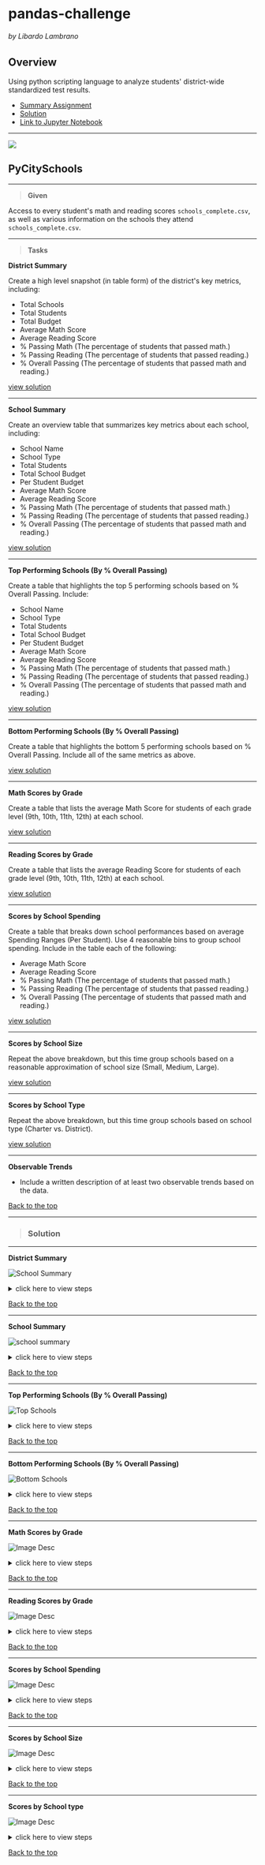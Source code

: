 # pandas-challenge
###### by Libardo Lambrano

## Overview <a name="top"></a>

Using python scripting language to analyze students' district-wide standardized test results.

* [Summary Assignment](#pycityschools)
* [Solution](#solution)
* [Link to Jupyter Notebook](PyCitySchools/standarized-test-results.ipynb)

---
![](/Images/education.png)
## PyCitySchools 

---
> **Given**

Access to every student's math and reading scores `schools_complete.csv`, as well as various information on the schools they attend `schools_complete.csv`. 

---
> **Tasks**

**District Summary**

Create a high level snapshot (in table form) of the district's key metrics, including:

* Total Schools
* Total Students
* Total Budget
* Average Math Score
* Average Reading Score
* % Passing Math (The percentage of students that passed math.)
* % Passing Reading (The percentage of students that passed reading.)
* % Overall Passing (The percentage of students that passed math and reading.)

[view solution](#summary_district)

---
**School Summary**

Create an overview table that summarizes key metrics about each school, including:

* School Name
* School Type
* Total Students
* Total School Budget
* Per Student Budget
* Average Math Score
* Average Reading Score
* % Passing Math (The percentage of students that passed math.)
* % Passing Reading (The percentage of students that passed reading.)
* % Overall Passing (The percentage of students that passed math and reading.)

[view solution](#school_summary)

---
**Top Performing Schools (By % Overall Passing)**

Create a table that highlights the top 5 performing schools based on % Overall Passing. Include:
* School Name
* School Type
* Total Students
* Total School Budget
* Per Student Budget
* Average Math Score
* Average Reading Score
* % Passing Math (The percentage of students that passed math.)
* % Passing Reading (The percentage of students that passed reading.)
* % Overall Passing (The percentage of students that passed math and reading.)

[view solution](#top_schools)

---
**Bottom Performing Schools (By % Overall Passing)**

Create a table that highlights the bottom 5 performing schools based on % Overall Passing. Include all of the same metrics as above.

[view solution](#bottom_schools)

---
**Math Scores by Grade** 

Create a table that lists the average Math Score for students of each grade level (9th, 10th, 11th, 12th) at each school.

[view solution](#math_scores_by_grade)

---
**Reading Scores by Grade**

Create a table that lists the average Reading Score for students of each grade level (9th, 10th, 11th, 12th) at each school.

[view solution](#reading_scores_by_grade)

---
**Scores by School Spending**

Create a table that breaks down school performances based on average Spending Ranges (Per Student). Use 4 reasonable bins to group school spending. Include in the table each of the following:

* Average Math Score
* Average Reading Score
* % Passing Math (The percentage of students that passed math.)
* % Passing Reading (The percentage of students that passed reading.)
* % Overall Passing (The percentage of students that passed math and reading.)

[view solution](#scores_by_school_spending)

---
**Scores by School Size**

Repeat the above breakdown, but this time group schools based on a reasonable approximation of school size (Small, Medium, Large).

[view solution](#scores_by_school_size)

---
**Scores by School Type**

Repeat the above breakdown, but this time group schools based on school type (Charter vs. District).

[view solution](#scores_by_school_type)

---
**Observable Trends**

* Include a written description of at least two observable trends based on the data.

[Back to the top](#top)

---
> ### Solution 
---
<a name="summary_district"></a>
**District Summary** 

![School Summary](Images/01_district_summary.png)

<details><summary>click here to view steps</summary>

1. Import modules, read source files

    ```
    schools_data_path = "../Resources/schools_complete.csv"
    students_data_path = "../Resources/students_complete.csv"
    schools_df = pd.read_csv(schools_data_path)
    students_df = pd.read_csv(students_data_path)
    ```

2. Combine datasets

    ```
    school_students_df = pd.merge(students_df, schools_df, how='left', on=['school_name', 'school_name'])
    school_students_df
    ```

![Files Combined](Images/01a_combined_files.png)

3. Calculate totals, averages, and % passing scores

    ```
    # Finding total schools 
    schools_count = len(school_students_df['school_name'].unique())

    # finding total students
    students_count = len(school_students_df['student_name'])

    # finding total budget
    total_budget = sum(school_students_df['budget'].unique())

    # finding average math score
    ave_math_score = (school_students_df['math_score'].mean())

    # finding average reading score
    ave_reading_score = (school_students_df['reading_score'].mean())

    # finding % passing math
    num_passing_math = school_students_df.loc[school_students_df['math_score'] >=70]['math_score'].count()
    per_passing_math = num_passing_math/students_count
    per_passing_math

    # finding % passing reading 
    num_passing_reading = school_students_df.loc[school_students_df['reading_score'] >=70]['reading_score'].count()
    per_passing_reading = num_passing_reading/students_count

    # finding overal passing 
    overall_passing = school_students_df[(school_students_df['reading_score'] >= 70) & (school_students_df['math_score'] >= 70)]['student_name'].count()/students_count
    ```
4. Assign values to dataframe and apply format to the numbers

    ```
    summary_df = pd.DataFrame({
                            'Total Schools': [schools_count],
                            'Total Students': [students_count],
                            'Total Budget': [total_budget],
                            'Average Math Score': [ave_math_score],
                            'Average Reading Score': [ave_reading_score],
                            '% Passing Math': [per_passing_math],
                            '% Passing Reading': [per_passing_reading],
                            'Overall Passing': [overall_passing]
                            })

    summary_df.style.format({'Total Schools':'{:,}', 
                            'Total Students':'{:,}',
                            'Total Budget':'${:,}', 
                            'Average Math Score':'{:.1f}', 
                            'Average Reading Score':'{:.1f}', 
                            '% Passing Math':'{:.1%}', 
                            '% Passing Reading':'{:.1%}', 
                            'Overall Passing':'{:.1%}'})

    summary_df
    ```

[Back to District Summary solution](#summary_district)
</details>

[Back to the top](#top)

---
<a name="school_summary"></a>
**School Summary**

![school summary](Images/02_school_summary.png)

<details><summary>click here to view steps</summary>

1. Group data by school
    
    ```
    sc_school = school_students_df.set_index('school_name').groupby(['school_name'])
    ```

2. Calculate totals, averages, and % passing scores

    ```
    # school Name
    sc_school = school_students_df.set_index('school_name').groupby(['school_name'])

    # school type
    sc_type = schools_df.set_index('school_name')['type']

    # Total Students
    sc_students = sc_school['Student ID'].count()

    # Total School Budget
    sc_budget = schools_df.set_index('school_name')['budget']

    # Per Student Budget
    st_budget = schools_df.set_index('school_name')['budget']/schools_df.set_index('school_name')['size']

    # Average Math Score
    avg_math = sc_school['math_score'].mean()

    # Average Reading Score
    avg_read = sc_school['reading_score'].mean()

    # % Passing Math
    pass_math = school_students_df[school_students_df['math_score'] >= 70].groupby('school_name')['Student ID'].count()/sc_students 

    # % Passing Reading
    pass_read = school_students_df[school_students_df['reading_score'] >= 70].groupby('school_name')['Student ID'].count()/sc_students

    # % Overall Passing (The percentage of students that passed math and reading.)
    overall = school_students_df[(school_students_df['reading_score'] >= 70) & (school_students_df['math_score'] >= 70)].groupby('school_name')['Student ID'].count()/sc_students

3. Assign values to dataframe

    ```
    summary_sc = pd.DataFrame({
        'School Type': sc_type, 
        'Total Students' : sc_students,
        'Total School Budget': sc_budget,
        'Per Student Budget' : st_budget,
        'Average Math Score': avg_math,
        'Average Reading Score' : avg_read,
        '% Passing Math': pass_math,
        '% Passing Reading': pass_read,
        'Overall Passing Rate': overall
    })
    ```

4. Format numbers 

    ```
    summary_sc.style.format({'Total Students': '{:,}',
                           'Total School Budget': '${:,}', 
                           'Per Student Budget': '${:.0f}', 
                           'Average Math Score': '{:.1f}', 
                           'Average Reading Score': '{:.1f}', 
                           'Total School Budget': '${:,}', 
                           '% Passing Math': '{:.1%}', 
                           '% Passing Reading': '{:.1%}', 
                           'Overall Passing Rate': '{:.1%}'})

    summary_sc
    ```

[Back to School Summary solution](#school_summary)
</details>

[Back to the top](#top)

---
<a name="top_schools"></a>
**Top Performing Schools (By % Overall Passing)**

![Top Schools](Images/03_top_schools.png)

<details><summary>click here to view steps</summary>

1. Get top schools by `overall passing rate`
    
    ```
    top_5 = summary_sc.sort_values('Overall Passing Rate', ascending = False)
    ```

2. Format dataframe numbers 
    ```
    top_5.head(5).style.format({'Total Students': '{:,}',
                           'Total School Budget': '${:,}', 
                           'Per Student Budget': '${:.0f}', 
                           'Average Math Score': '{:.1f}', 
                           'Average Reading Score': '{:.1f}', 
                           'Total School Budget': '${:,}', 
                           '% Passing Math': '{:.1%}', 
                           '% Passing Reading': '{:.1%}', 
                           'Overall Passing Rate': '{:.1%}'})
    ```
 
[Back to 'Top Performing Schools' solution)](#top_schools)
</details>

[Back to the top](#top)

---
<a name="bottom_schools"></a>
**Bottom Performing Schools (By % Overall Passing)**

![Bottom Schools](Images/04_bottom_schools.png)

<details><summary>click here to view steps</summary>

1. Get bottom schools by `overall passing rate`

    ```
    bottom_5 = summary_sc.sort_values('Overall Passing Rate', ascending = True)
    ```

2. Format dataframe numbers 

    ```bottom_5.head(5).style.format({'Total Students': '{:,}',
                           'Total School Budget': '${:,}', 
                           'Per Student Budget': '${:.0f}', 
                           'Average Math Score': '{:.1f}', 
                           'Average Reading Score': '{:.1f}', 
                           'Total School Budget': '${:,}', 
                           '% Passing Math': '{:.1%}', 
                           '% Passing Reading': '{:.1%}', 
                           'Overall Passing Rate': '{:.1%}'})
    ```

[Back to 'Bottom Performing Schools' solution](#bottom_schools)
</details>

[Back to the top](#top)

---
<a name="math_scores_by_grade"></a>
**Math Scores by Grade**

![Image Desc](Images/05_math_scores_by_grade.png)

<details><summary>click here to view steps</summary>

1. Calculate average of math scores by grade 

    ```
    ninth_math = students_df.loc[students_df['grade'] == '9th'].groupby('school_name')['math_score'].mean()
    tenth_math = students_df.loc[students_df['grade'] == '10th'].groupby('school_name')['math_score'].mean()
    eleventh_math = students_df.loc[students_df['grade'] == '11th'].groupby('school_name')['math_score'].mean()
    twelfth_math = students_df.loc[students_df['grade'] == '12th'].groupby('school_name')['math_score'].mean()

    math_scores = pd.DataFrame({
            '9th': ninth_math,
            '10th': tenth_math,
            '11th': eleventh_math,
            '12th': twelfth_math
    })
    ```

2. Assign values to dataframe and set index to `school name`
    ```
    math_scores = math_scores[['9th', '10th', '11th', '12th']]
    math_scores.index.name = "school_name"
    ```

3. Format numbers and align headers
    ```
    math_scores.style.format({'9th': '{:.1f}', 
                          "10th": '{:.1f}', 
                          "11th": "{:.1f}", 
                          "12th": "{:.1f}"})
    ```
 
[Back to 'Math Scores by Grade' solution](#math_scores_by_grade)
</details>

[Back to the top](#top)

---
<a name="reading_scores_by_grade"></a>
**Reading Scores by Grade**

![Image Desc](Images/06_reading_scores_by_grade.png)

<details><summary>click here to view steps</summary>

1. Calculate average of reading scores by grade
    ```
    ninth_reading = students_df.loc[students_df['grade'] == '9th'].groupby('school_name')["reading_score"].mean()
    tenth_reading = students_df.loc[students_df['grade'] == '10th'].groupby('school_name')["reading_score"].mean()
    eleventh_reading = students_df.loc[students_df['grade'] == '11th'].groupby('school_name')["reading_score"].mean()
    twelfth_reading = students_df.loc[students_df['grade'] == '12th'].groupby('school_name')["reading_score"].mean()

2. Assign values to dataframe and set index to `school name`
    ```
        reading_scores = pd.DataFrame({
        "9th": ninth_reading,
        "10th": tenth_reading,
        "11th": eleventh_reading,
        "12th": twelfth_reading
    })

    reading_scores = reading_scores[['9th', '10th', '11th', '12th']]
    reading_scores.index.name = "School Name"
    reading_scores.reset_index(inplace=True)

3. Format numbers and align headers
    ```
    reading_scores.style.format({
        '9th': '{:.1f}', 
        "10th": '{:.1f}', 
        "11th": "{:.1f}", 
        "12th": "{:.1f}",
        'School Names': 'School Names'}).hide_index()
    ```
[Back to 'Reading Scores by Grade' solution](#reading_scores_by_grade)

</details>

[Back to the top](#top)

---
<a name="scores_by_school_spending"></a>
**Scores by School Spending**

![Image Desc](Images/07_scores_by_school_spending.png)

<details><summary>click here to view steps</summary>

1. Create bins

    ```
    bins = [0, 584.999, 614.999, 644.999, 999999]
    group_name = ['< $585', '$585 - 614', '$615 - 644', '> $644']
    school_students_df['spending_bins'] = pd.cut(school_students_df['budget']/school_students_df['size'], bins, labels = group_name)
    by_spending = school_students_df.groupby('spending_bins')
    ```
2. Calculate average scores and group by `spending_bins`

    ```
    avg_math = by_spending['math_score'].mean()
    avg_read = by_spending['reading_score'].mean()
    pass_math = school_students_df[school_students_df['math_score'] >= 70].groupby('spending_bins')['Student ID'].count()/by_spending['Student ID'].count()
    pass_read = school_students_df[school_students_df['reading_score'] >= 70].groupby('spending_bins')['Student ID'].count()/by_spending['Student ID'].count()
    overall = school_students_df[(school_students_df['reading_score'] >= 70) & (school_students_df['math_score'] >= 70)].groupby('spending_bins')['Student ID'].count()/by_spending['Student ID'].count()
    ```

3. Assign values to datafrane
    ```
    # assignment of values to df
    scores_by_spend = pd.DataFrame({
        "Average Math Score": avg_math,
        "Average Reading Score": avg_read,
        '% Passing Math': pass_math,
        '% Passing Reading': pass_read,
        "Overall Passing Rate": overall          
    })

4. Set `Per Student Budget` of school as `index`
    ```
    scores_by_spend.index.name = "Per Student Budget"
    scores_by_spend.reset_index(inplace=True)   

5. Format numbers and align headers
    ```
    scores_by_spend.style.format({
        'Average Math Score': '{:.1f}', 
        'Average Reading Score': '{:.1f}', 
        '% Passing Math': '{:.1%}', 
        '% Passing Reading':'{:.1%}', 
        'Overall Passing Rate': '{:.1%}'}).hide_index() 
 
[Back to 'Scores by School Spending' solution](#scores_by_school_spending)
</details>

[Back to the top](#top)

---
<a name="scores_by_school_size"></a>
**Scores by School Size**

![Image Desc](Images/08_scores_by_school_size.png)

<details><summary>click here to view steps</summary>

1. Create bins

    ```
    bins = [0, 999, 1999, 100000]
    bin_name = ['Small (<1000)', 'Medium (1000-2000)', 'Large (>2000)']
    school_students_df ['size_bins'] = pd.cut(school_students_df['size'], bins, labels = bin_name)
    by_size = school_students_df.groupby('size_bins')

2. Calculate average scores and group by `size_bins`
    ```
    avg_math = by_size['math_score'].mean()
    avg_read = by_size['math_score'].mean()
    pass_math = school_students_df[school_students_df['math_score'] >= 70].groupby('size_bins')['Student ID'].count()/by_size['Student ID'].count()
    pass_read = school_students_df[school_students_df['reading_score'] >= 70].groupby('size_bins')['Student ID'].count()/by_size['Student ID'].count()
    overall = school_students_df[(school_students_df['reading_score'] >= 70) & (school_students_df['math_score'] >= 70)].groupby('size_bins')['Student ID'].count()/by_size['Student ID'].count()

3. Assign values to datafrane
    ```
    scores_by_sc_size = pd.DataFrame({
        'Average Math Score': avg_math,
        'Average Reading Score': avg_read,
        '% Passing Math': pass_math,
        '% Passing Reading': pass_read,
        'Overall Passing Rate': overall         
    })

4. Set `Total Students` of school as `index`
    ```
    scores_by_sc_size.index.name = 'Total Students'
    scores_by_sc_size.reset_index(inplace=True)
    ```

5. Format numbers and align headers
    ```
    scores_by_sc_size.style.format({
        'Average Math Score': '{:.1f}', 
        'Average Reading Score': '{:.1f}', 
        '% Passing Math': '{:.1%}', 
        '% Passing Reading':'{:.1%}', 
        'Overall Passing Rate': '{:.1%}'}).hide_index()
 
[Back to 'Scores by School Size' solution](#scores_by_school_size)
</details>

[Back to the top](#top)

---
<a name="scores_by_school_type"></a>
**Scores by School type**

![Image Desc](Images/09_scores_by_school_type.png)

<details><summary>click here to view steps</summary>

1. Group schools by `type`

    ```
    by_type = school_students_df.groupby("type")
    ```

2. Calculate average scores and group by `type`
    ```
    avg_math = by_type['math_score'].mean()
    avg_read = by_type['math_score'].mean()
    pass_math = school_students_df[school_students_df['math_score'] >= 70].groupby('type')['Student ID'].count()/by_type['Student ID'].count()
    pass_read = school_students_df[school_students_df['reading_score'] >= 70].groupby('type')['Student ID'].count()/by_type['Student ID'].count()
    overall = school_students_df[(school_students_df['reading_score'] >= 70) & (school_students_df['math_score'] >= 70)].groupby('type')['Student ID'].count()/by_type['Student ID'].count()
    ```

3. Assign values to datafrane
    ```
    scores_by_sc_type = pd.DataFrame({
        "Average Math Score": avg_math,
        "Average Reading Score": avg_read,
        '% Passing Math': pass_math,
        '% Passing Reading': pass_read,
        "Overall Passing Rate": overall})
    ```

4. Set `type of school` of school as `index`
    ```
    scores_by_sc_type.index.name = "Type of School"
    scores_by_sc_type.reset_index
    ```

5. Format numbers and align headers
    ```
    scores_by_sc_type.style.format({
        'Average Math Score': '{:.1f}', 
        'Average Reading Score': '{:.1f}', 
        '% Passing Math': '{:.1%}', 
        '% Passing Reading':'{:.1%}', 
        'Overall Passing Rate': '{:.1%}'}).hide_index()
    ```
 
[Back to 'Scores by School type' solution](#scores_by_school_type)
</details>

[Back to the top](#top)